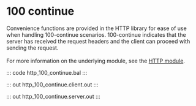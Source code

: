 # 100 continue

Convenience functions are provided in the HTTP library for ease of use when handling 100-continue scenarios. 
100-continue indicates that the server has received the request headers and the client can proceed with sending the request.<br/><br/>
For more information on the underlying module, 
see the [HTTP module](https://docs.central.ballerina.io/ballerina/http/latest/).

::: code http_100_continue.bal :::

::: out http_100_continue.client.out :::

::: out http_100_continue.server.out :::